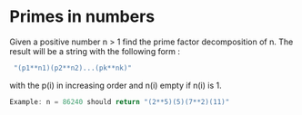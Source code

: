 # Primes in numbers

Given a positive number n > 1 find the prime factor decomposition of n. The result will be a string with the following form :

```js
 "(p1**n1)(p2**n2)...(pk**nk)"
```

with the p(i) in increasing order and n(i) empty if n(i) is 1.

```js
Example: n = 86240 should return "(2**5)(5)(7**2)(11)"
```